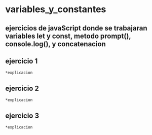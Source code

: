 # variables_y_constantes
## ejercicios de javaScript donde se trabajaran variables let y const, metodo prompt(), console.log(), y concatenacion
## ejercicio 1
    *explicacion
## ejercicio 2
    *explicacion
## ejercicio 3
    *explicacion
